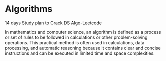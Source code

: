 # Algorithms
14 days Study plan to Crack DS Algo-Leetcode

In mathematics and computer science, an algorithm is defined as a process or set of rules to be followed in calculations or other problem-solving operations. 
This practical method is often used in calculations, data processing, and automatic reasoning because it contains clear and concise instructions and can be 
executed in limited time and space complexities.
